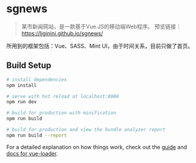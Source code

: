 # sgnews

> 某市新闻网站，是一款基于Vue.JS的移动端Web程序。
> 预览链接：https://liginini.github.io/sgnews/

所用到的框架包括：Vue、SASS、Mint UI，由于时间关系，目前只做了首页。

## Build Setup

``` bash
# install dependencies
npm install

# serve with hot reload at localhost:8080
npm run dev

# build for production with minification
npm run build

# build for production and view the bundle analyzer report
npm run build --report
```

For a detailed explanation on how things work, check out the [guide](http://vuejs-templates.github.io/webpack/) and [docs for vue-loader](http://vuejs.github.io/vue-loader).
